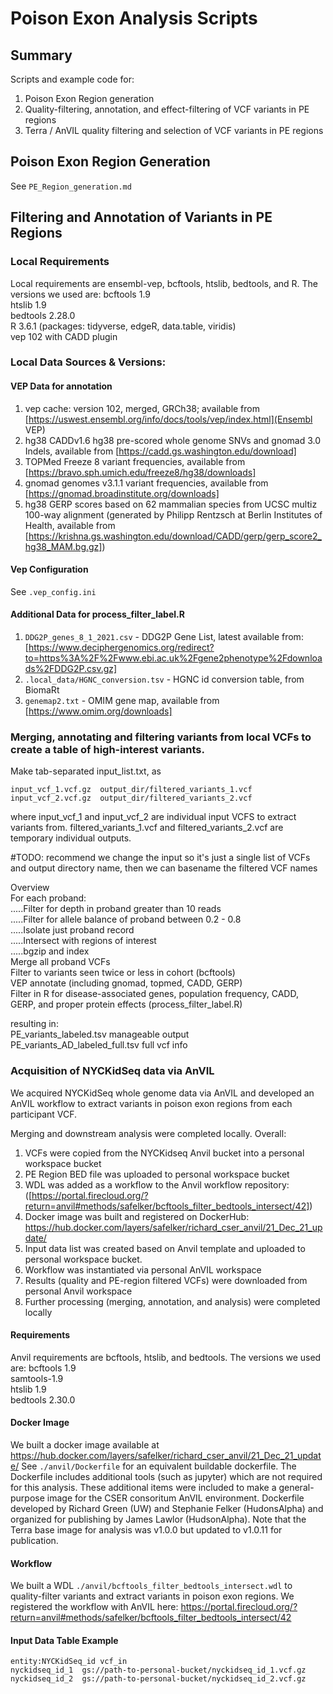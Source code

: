 # Poison Exon Analysis Scripts

## Summary
Scripts and example code for:
1. Poison Exon Region generation
2. Quality-filtering, annotation, and effect-filtering of VCF variants in PE regions
3. Terra / AnVIL quality filtering and selection of VCF variants in PE regions

## Poison Exon Region Generation
See `PE_Region_generation.md`

## Filtering and Annotation of Variants in PE Regions

### Local Requirements
Local requirements are ensembl-vep, bcftools, htslib, bedtools, and R. The versions we used are:
bcftools 1.9  
htslib 1.9  
bedtools 2.28.0  
R 3.6.1 (packages: tidyverse, edgeR, data.table, viridis)  
vep 102 with CADD plugin  

### Local Data Sources & Versions:
#### VEP Data for annotation
1. vep cache: version 102, merged, GRCh38; available from [https://uswest.ensembl.org/info/docs/tools/vep/index.html](Ensembl VEP)
2. hg38 CADDv1.6 hg38 pre-scored whole genome SNVs and gnomad 3.0 Indels, available from [https://cadd.gs.washington.edu/download]
3. TOPMed Freeze 8 variant frequencies, available from [https://bravo.sph.umich.edu/freeze8/hg38/downloads]
4. gnomad genomes v3.1.1 variant frequencies, available from [https://gnomad.broadinstitute.org/downloads]
5. hg38 GERP scores based on 62 mammalian species from UCSC multiz 100-way alignment (generated by Philipp Rentzsch at Berlin Institutes of Health, available from [https://krishna.gs.washington.edu/download/CADD/gerp/gerp_score2_hg38_MAM.bg.gz])

#### Vep Configuration
See `.vep_config.ini`

#### Additional Data for process_filter_label.R
1. `DDG2P_genes_8_1_2021.csv` - DDG2P Gene List, latest available from: [https://www.deciphergenomics.org/redirect?to=https%3A%2F%2Fwww.ebi.ac.uk%2Fgene2phenotype%2Fdownloads%2FDDG2P.csv.gz]
2. `.local_data/HGNC_conversion.tsv` - HGNC id conversion table, from BiomaRt
3. `genemap2.txt` - OMIM gene map, available from [https://www.omim.org/downloads]


### Merging, annotating and filtering variants from local VCFs to create a table of high-interest variants.
Make tab-separated input_list.txt, as
```
input_vcf_1.vcf.gz  output_dir/filtered_variants_1.vcf
input_vcf_2.vcf.gz  output_dir/filtered_variants_2.vcf
```
where input_vcf_1 and input_vcf_2 are individual input VCFS to extract variants from.
filtered_variants_1.vcf and filtered_variants_2.vcf are temporary individual outputs.


#TODO: recommend we change the input so it's just a single list of VCFs and output directory name, then we can basename the filtered VCF names

Overview  
For each proband:  
.....Filter for depth in proband greater than 10 reads  
.....Filter for allele balance of proband between 0.2 - 0.8  
.....Isolate just proband record  
.....Intersect with regions of interest  
.....bgzip and index  
Merge all proband VCFs  
Filter to variants seen twice or less in cohort (bcftools)  
VEP annotate (including gnomad, topmed, CADD, GERP)  
Filter in R for disease-associated genes, population frequency, CADD, GERP, and proper protein effects   (process_filter_label.R)

resulting in:  
PE_variants_labeled.tsv manageable output  
PE_variants_AD_labeled_full.tsv full vcf info  


### Acquisition of NYCKidSeq data via AnVIL
We acquired NYCKidSeq whole genome data via AnVIL and developed an AnVIL workflow to extract variants in poison exon regions from each participant VCF.

Merging and downstream analysis were completed locally. Overall:

1. VCFs were copied from the NYCKidseq Anvil bucket into a personal workspace bucket
2. PE Region BED file was uploaded to personal workspace bucket
3. WDL was added as a workflow to the Anvil workflow repository: ([https://portal.firecloud.org/?return=anvil#methods/safelker/bcftools_filter_bedtools_intersect/42])
4. Docker image was built and registered on DockerHub: https://hub.docker.com/layers/safelker/richard_cser_anvil/21_Dec_21_update/
5. Input data list was created based on Anvil template and uploaded to personal workspace bucket.
6. Workflow was instantiated via personal AnVIL workspace
7. Results (quality and PE-region filtered VCFs) were downloaded from personal Anvil workspace
8. Further processing (merging, annotation, and analysis) were completed locally


#### Requirements
Anvil requirements are bcftools, htslib, and bedtools. The versions we used are:
bcftools 1.9  
samtools-1.9  
htslib 1.9  
bedtools 2.30.0  

#### Docker Image
We built a docker image available at
https://hub.docker.com/layers/safelker/richard_cser_anvil/21_Dec_21_update/
See `./anvil/Dockerfile` for an equivalent buildable dockerfile.
The Dockerfile includes additional tools (such as jupyter) which are
not required for this analysis. These additional items were included to make a general-purpose image for the CSER consoritum AnVIL environment.
Dockerfile developed by Richard Green (UW) and Stephanie Felker (HudonsAlpha) and organized for publishing by James Lawlor (HudsonAlpha).
Note that the Terra base image for analysis was v1.0.0 but updated to v1.0.11 for publication.

#### Workflow
We built a WDL `./anvil/bcftools_filter_bedtools_intersect.wdl` to quality-filter variants and extract variants in poison exon regions.
We registered the workflow with AnVIL here: https://portal.firecloud.org/?return=anvil#methods/safelker/bcftools_filter_bedtools_intersect/42

#### Input Data Table Example
```
entity:NYCKidSeq_id	vcf_in
nyckidseq_id_1  gs://path-to-personal-bucket/nyckidseq_id_1.vcf.gz
nyckidseq_id_2  gs://path-to-personal-bucket/nyckidseq_id_2.vcf.gz
```
